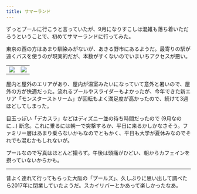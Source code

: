 ```yaml
---
title: サマーランド
---
```


ずっとプールに行こうと言っていたが、9月になりすこしは混雑も落ち着いただろうということで、初めてサマーランドに行ってみた。

東京の西の方はあまり馴染みがないが、あきる野市にあるようだ。最寄りの駅が遠くバスを使うのが現実的だが、本数がすくないのでいまいちアクセスが悪い。

<table>
  <tr>
    <td><img src="https://photos.apkas.net/medium/202409/20240914-095505.webp" /></td>
    <td><img src="https://photos.apkas.net/medium/202409/20240914-100721.webp" /></td>
  </tr>
</table>

屋内と屋外のエリアがあり、屋内が温室みたいになっていて意外と暑いので、屋外の方が快適だった。流れるプールやスライダーもよかったが、今年できた新エリア「モンスターストリーム」が回転もよく満足度が高かったので、続けて3週ほどしてしまった。

目玉っぽい「デカスラ」などはディズニー並の待ち時間だったので (9月なのに...) 断念。これに乗るには朝一で突撃するか、平日に来るかしかなさそう。ファミリー層はあまり乗らないかもなのでともかく、平日も大学が夏休みなのでそれでも混むかもしれないが。

プールなので写真はほとんど撮らず。午後は頭痛がひどい、朝からカフェインを摂っていないからかも。

---

昔よく連れて行ってもらった大阪の「プールズ」、久しぶりに思い出して調べたら2017年に閉業していたようだ。スカイリバーとかあって楽しかったなあ。
